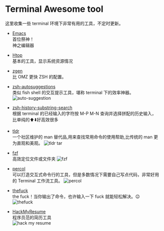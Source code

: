# Terminal Awesome tool

这里收集一些 terminal 环境下非常有用的工具，不定时更新。

-   [Emacs](https://www.gnu.org/software/emacs/)  
首位祭神！  
神之编辑器

-   [Htop](http://hisham.hm/htop/)   
基本的工具，显示系统资源情况

-   [zgen](https://github.com/tarjoilija/zgen)   
比 OMZ 更快 ZSH 的配置。

-   [zsh-autosuggestions](https://github.com/tarruda/zsh-autosuggestions)   
类似 fish shell 的交互提示工具，堪称 terminal 下的效率神器。
![auto-suggestion](https://raw.githubusercontent.com/cfangwei/cfangwei.github.io/source/source/Terminal/awesome-tool/auto-suggestion.gif)

-   [zsh-history-substring-search](https://github.com/zsh-users/zsh-history-substring-search)   
根据 terminal 的已经输入的字符按 M-P M-N 查询并选择拼配的历史输入，比单纯的⬆️⬇️好高效很多

-   [tldr](https://github.com/tldr-pages/tldr)  
一个社区维护的 man 替代品,用来查找常用命令的使用帮助,比传统的 man 更为直观和美观。
![tldr tar](https://raw.githubusercontent.com/cfangwei/cfangwei.github.io/source/source/Terminal/awesome-tool/tldr.png)

-   [fzf](https://github.com/junegunn/fzf)   
高效定位文件或文件夹
![fzf](https://raw.githubusercontent.com/cfangwei/cfangwei.github.io/source/source/Terminal/awesome-tool/fzf.gif)

-   [percol](https://github.com/mooz/percol)   
可以打造交互式命令行的工具，但是多数情况下需要自己写点代码，非常好用的 Terminal 工作流工具。
![percol](https://raw.githubusercontent.com/cfangwei/cfangwei.github.io/source/source/Terminal/awesome-tool/percol.gif)

-   [thefuck](https://github.com/nvbn/thefuck)   
the fuck！当你输出了命令，也许输入一下 fuck 就能轻松解决。😉   
![thefuck](https://raw.githubusercontent.com/cfangwei/cfangwei.github.io/source/source/Terminal/awesome-tool/thefuck.gif)

-   [HackMyResume](https://github.com/hacksalot/HackMyResume)   
程序员范的简历工具   
![hack my resume](https://raw.githubusercontent.com/cfangwei/cfangwei.github.io/source/source/Terminal/awesome-tool/hackmyresume.png)
